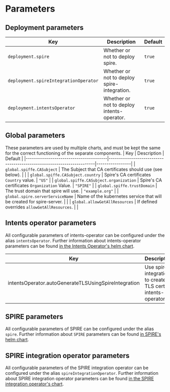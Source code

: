 
# Parameters

## Deployment parameters
| Key                                   | Description                                 | Default |
|---------------------------------------|---------------------------------------------|---------|
| `deployment.spire`                    | Whether or not to deploy spire.             | `true`  |
| `deployment.spireIntegrationOperator` | Whether or not to deploy spire-integration. | `true`  |
| `deployment.intentsOperator`          | Whether or not to deploy intents-operator.  | `true`  |

## Global parameters
These parameters are used by multiple charts, and must be kept the same for the correct functioning of the separate components.
| Key                                    | Description                                                           | Default         |
|----------------------------------------|-----------------------------------------------------------------------|-----------------|
| `global.spiffe.CASubject`              | The Subject that CA certificates should use (see below).	             |                 |
| `global.spiffe.CASubject.country`      | Spire's CA certificates `Country` value.                              | `"US"`          |
| `global.spiffe.CASubject.organization` | Spire's CA certificates `Organization` Value.                         | `"SPIRE"`       |
| `global.spiffe.trustDomain`            | The trust domain that spire will use.	                                | `"example.org"` |
| `global.spire.serverServiceName`       | Name of the kubernetes service that will be created for spire-server. |                 |
| `global.allowGetAllResources`          | If defined overrides `allowGetAllResources`.                          |                 |

## Intents operator parameters
All configurable parameters of intents-operator can be configured under the alias `intentsOperator`.
Further information about intents-operator parameters can be found [in the Intents Operator's helm chart](https://github.com/otterize/helm-charts/tree/main/intents-operator).

| Key                                                  | Description                                                    | Default          |
|------------------------------------------------------|----------------------------------------------------------------|------------------|
| intentsOperator.autoGenerateTLSUsingSpireIntegration | Use spire-integration to create TLS cert for intents-operator. | `true`           |

## SPIRE parameters
All configurable parameters of SPIRE can be configured under the alias `spire`.
Further information about `SPIRE` parameters can be found [in SPIRE's helm chart](https://github.com/otterize/helm-charts/tree/main/spire).

## SPIRE integration operator parameters
All configurable parameters of the SPIRE integration operator can be configured under the alias `spireIntegrationOperator`.
Further information about SPIRE integration operator parameters can be found [in the SPIRE integration operator's chart](https://github.com/otterize/helm-charts/tree/main/spire-integration-operator).
